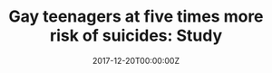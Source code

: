 ---
archived_link: https://web.archive.org/web/20210616204231/https://www.iol.co.za/thepost/news/gay-teenagers-at-five-times-more-risk-of-suicides-study-12490763
article: Durban - Gay teenagers were almost five times as likely to show a higher
  prevalence for suicide-risk behaviour than their heterosexual peers, a research
  has showed. The findings showed that one in four or 40 per cent of gay, lesbian,
  bisexual or questioning (LGBQ) adolescents seriously considered, planned or attempted
  suicide compared to 15 per cent of their heterosexual counterparts. Nearly a quarter
  of LGBQ adolescents attempted suicide compared to approximately six per cent of
  those in the sexual majority. "The most staggering finding, the one that really
  makes you think, is just how prevalent these suicide-risk behaviours are in the
  LGBQ adolescent community," said Theodore L. Caputi, from the University College
  Cork in Ireland. "Research has shown that suicide-risk behaviours are an indicator
  of extreme distress," added Caputi, who was formerly in the University of Pennsylvania.
  Further, variations in risk between those who are gay, lesbian, bisexual, or queer
  were also observed. While female students were overall at the highest risks of suicidal
  thoughts or attempts, but the gap between risks for gay males and straight males
  was the widest. Nearly one-third of bisexual adolescents reported attempting suicide
  in the past 12 months, and 46 per cent had considered it. "There are clearly differences
  in how sexual-minority adolescents experience the world," Caputi said. "External
  stressors like stigma and isolation are significant contributing factors, and those
  weigh on members of these high-risk communities." For the study, published in the
  Journal of the American Medical Association, the team surveyed 15,624 high-school
  age participants.
date: '2017-12-20T00:00:00Z'
image:
  focal_point: Smart
original_link: https://www.iol.co.za/thepost/gay-teenagers-at-five-times-more-risk-of-suicides-study-12490763
summary: Durban - Gay teenagers were almost five times as likely to show a higher
  prevalence for suicide-risk behaviour than their heterosexual peers, a research
  has showed. The findings showed that one in four or 40 per cent of gay, lesbian,
  bisexual or questioning (LGBQ) adolescents seriously considered, planned or attempted...
title: 'Gay teenagers at five times more risk of suicides: Study'
---